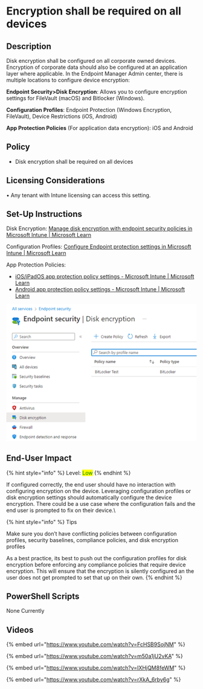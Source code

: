 # Encryption shall be required on all devices

## Description

Disk encryption shall be configured on all corporate owned devices. Encryption of corporate data should also be configured at an application layer where applicable. In the Endpoint Manager Admin center, there is multiple locations to configure device encryption:

**Endpoint Security>Disk Encryption**: Allows you to configure encryption settings for FileVault (macOS) and Bitlocker (Windows).

**Configuration Profiles**: Endpoint Protection (Windows Encryption, FileVault), Device Restrictions (iOS, Android)

**App Protection Policies** (For application data encryption): iOS and Android

## Policy

* Disk encryption shall be required on all devices

## Licensing Considerations

• Any tenant with Intune licensing can access this setting.

## Set-Up Instructions

Disk Encryption: [Manage disk encryption with endpoint security policies in Microsoft Intune | Microsoft Learn](https://learn.microsoft.com/en-us/mem/intune/protect/endpoint-security-disk-encryption-policy)

Configuration Profiles: [Configure Endpoint protection settings in Microsoft Intune | Microsoft Learn](https://learn.microsoft.com/en-us/mem/intune/protect/endpoint-protection-configure#create-a-device-profile-containing-endpoint-protection-settings)

App Protection Policies:

* [iOS/iPadOS app protection policy settings - Microsoft Intune | Microsoft Learn](https://learn.microsoft.com/en-us/mem/intune/apps/app-protection-policy-settings-ios)
* [Android app protection policy settings - Microsoft Intune | Microsoft Learn](https://learn.microsoft.com/en-us/mem/intune/apps/app-protection-policy-settings-android)

![](../../.gitbook/assets/pic22.png)

## End-User Impact

{% hint style="info" %}
Level: <mark style="color:green;">Low</mark>
{% endhint %}

If configured correctly, the end user should have no interaction with configuring encryption on the device. Leveraging configuration profiles or disk encryption settings should automatically configure the device encryption. There could be a use case where the configuration fails and the end user is prompted to fix on their device.\


{% hint style="info" %}
Tips

Make sure you don’t have conflicting policies between configuration profiles, security baselines, compliance policies, and disk encryption profiles

As a best practice, its best to push out the configuration profiles for disk encryption before enforcing any compliance policies that require device encryption. This will ensure that the encryption is silently configured an the user does not get prompted to set that up on their own.
{% endhint %}

## PowerShell Scripts

None Currently

## Videos&#x20;

{% embed url="https://www.youtube.com/watch?v=FcHSB9SojNM" %}

{% embed url="https://www.youtube.com/watch?v=m50a1jU2vKA" %}

{% embed url="https://www.youtube.com/watch?v=IXHjQM8feWM" %}

{% embed url="https://www.youtube.com/watch?v=rXkA_6rby6g" %}
